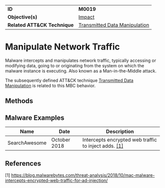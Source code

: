 |||
|---------|------------------------|
|**ID**|**M0019**|
|**Objective(s)**| [Impact](../impact)|
|**Related ATT&CK Technique**|[Transmitted Data Manipulation](https://attack.mitre.org/techniques/T1493/)|


Manipulate Network Traffic
==========================
Malware intercepts and manipulates network traffic, typically accessing or modifying data, going to or originating from the system on which the malware instance is executing. Also known as a Man-in-the-Middle attack.

The subsequently defined ATT&CK technique [Transmitted Data Manipulation](https://attack.mitre.org/techniques/T1493/) is related to this MBC behavior.

Methods
-------


Malware Examples
----------------
|Name|Date|Description|
|-----------------------------|--------|-----------------------------|
| SearchAwesome| October 2018| Intercepts encrypted web traffic to inject adds. [[1]](#1)|

References
----------
<a name="1">[1]</a> https://blog.malwarebytes.com/threat-analysis/2018/10/mac-malware-intercepts-encrypted-web-traffic-for-ad-injection/